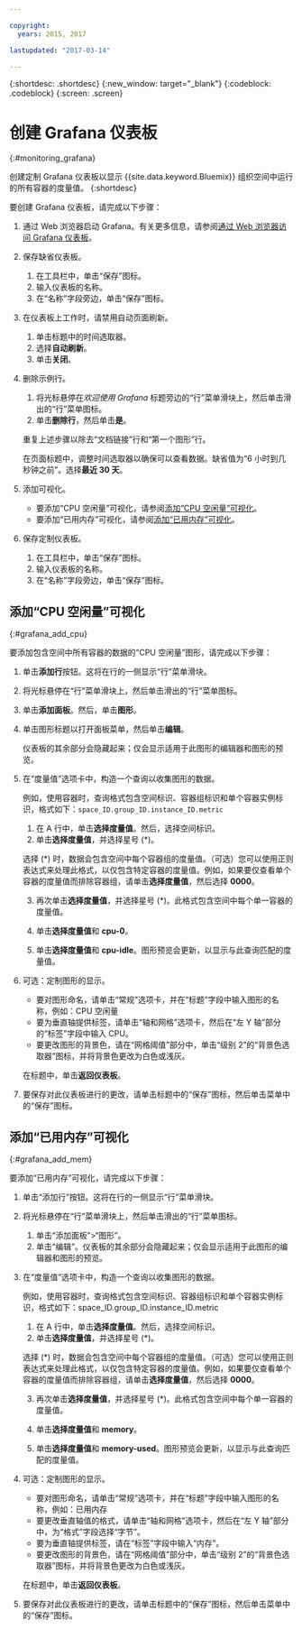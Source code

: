 ```yaml
---

copyright:
  years: 2015, 2017

lastupdated: "2017-03-14"

---
```



{:shortdesc: .shortdesc}
{:new_window: target="_blank"}
{:codeblock: .codeblock}
{:screen: .screen}

# 创建 Grafana 仪表板
{:#monitoring_grafana}

创建定制 Grafana 仪表板以显示 {{site.data.keyword.Bluemix}} 组织空间中运行的所有容器的度量值。
{:shortdesc}

要创建 Grafana 仪表板，请完成以下步骤：

1. 通过 Web 浏览器启动 Grafana。有关更多信息，请参阅[通过 Web 浏览器访问 Grafana 仪表板](monitoring_analyzing_metrics_grafana.html#launch_grafana_from_browser)。

2. 保存缺省仪表板。

    1. 在工具栏中，单击“保存”图标。
    2. 输入仪表板的名称。
    3. 在“名称”字段旁边，单击“保存”图标。
   
3. 在仪表板上工作时，请禁用自动页面刷新。 

    1. 单击标题中的时间选取器。
    2. 选择**自动刷新**。
    3. 单击**关闭**。
 
 5. 删除示例行。
 
     1. 将光标悬停在*欢迎使用 Grafana* 标题旁边的“行”菜单滑块上，然后单击滑出的“行”菜单图标。
     2. 单击**删除行**，然后单击**是**。
     
     重复上述步骤以除去“文档链接”行和“第一个图形”行。 
     
     在页面标题中，调整时间选取器以确保可以查看数据。缺省值为“6 小时到几秒钟之前”。选择**最近 30 天**。
     
6. 添加可视化。

    * 要添加“CPU 空闲量”可视化，请参阅[添加“CPU 空闲量”可视化](monitoring_grafana.html#grafana_add_cpu)。
    * 要添加“已用内存”可视化，请参阅[添加“已用内存”可视化](monitoring_grafana.html#grafana_add_mem)。
        
7. 保存定制仪表板。

    1. 在工具栏中，单击“保存”图标。
    2. 输入仪表板的名称。
    3. 在“名称”字段旁边，单击“保存”图标。
    

## 添加“CPU 空闲量”可视化
{:#grafana_add_cpu}

要添加包含空间中所有容器的数据的“CPU 空闲量”图形，请完成以下步骤：

1. 单击**添加行**按钮。这将在行的一侧显示“行”菜单滑块。

    
2. 将光标悬停在“行”菜单滑块上，然后单击滑出的“行”菜单图标。

3. 单击**添加面板**。然后，单击**图形**。

4. 单击图形标题以打开面板菜单，然后单击**编辑**。 

    仪表板的其余部分会隐藏起来；仅会显示适用于此图形的编辑器和图形的预览。

    
5. 在“度量值”选项卡中，构造一个查询以收集图形的数据。 

    例如，使用容器时，查询格式包含空间标识、容器组标识和单个容器实例标识，格式如下：`space_ID.group_ID.instance_ID.metric`
        
    1. 在 A 行中，单击**选择度量值**。然后，选择空间标识。
    2. 单击**选择度量值**，并选择星号 (\*)。
    
    选择 (\*) 时，数据会包含空间中每个容器组的度量值。（可选）您可以使用正则表达式来处理此格式，以仅包含特定容器的度量值。例如，如果要仅查看单个容器的度量值而排除容器组，请单击**选择度量值**，然后选择 **0000**。
        
    3. 再次单击**选择度量值**，并选择星号 (\*)。此格式包含空间中每个单一容器的度量值。
        
    4. 单击**选择度量值**和 **cpu-0**。
        
    5. 单击**选择度量值**和 **cpu-idle**。图形预览会更新，以显示与此查询匹配的度量值。
    
6. 可选：定制图形的显示。
    
    * 要对图形命名，请单击“常规”选项卡，并在“标题”字段中输入图形的名称，例如：CPU 空闲量
    * 要为垂直轴提供标签，请单击“轴和网格”选项卡，然后在“左 Y 轴”部分的“标签”字段中输入 CPU。
    * 要更改图形的背景色，请在“网格阈值”部分中，单击“级别 2”的“背景色选取器”图标，并将背景色更改为白色或浅灰。
    
    在标题中，单击**返回仪表板**。
    
7. 要保存对此仪表板进行的更改，请单击标题中的“保存”图标，然后单击菜单中的“保存”图标。


## 添加“已用内存”可视化
{:#grafana_add_mem}

要添加“已用内存”可视化，请完成以下步骤：

1. 单击“添加行”按钮。这将在行的一侧显示“行”菜单滑块。
   
2. 将光标悬停在“行”菜单滑块上，然后单击滑出的“行”菜单图标。

    1. 单击“添加面板”>“图形”。
    2. 单击“编辑”。仪表板的其余部分会隐藏起来；仅会显示适用于此图形的编辑器和图形的预览。

    
3. 在“度量值”选项卡中，构造一个查询以收集图形的数据。 

    例如，使用容器时，查询格式包含空间标识、容器组标识和单个容器实例标识，格式如下：space_ID.group_ID.instance_ID.metric
        
    1. 在 A 行中，单击**选择度量值**。然后，选择空间标识。
    2. 单击**选择度量值**，并选择星号 (\*)。
    
    选择 (\*) 时，数据会包含空间中每个容器组的度量值。（可选）您可以使用正则表达式来处理此格式，以仅包含特定容器的度量值。例如，如果要仅查看单个容器的度量值而排除容器组，请单击**选择度量值**，然后选择 **0000**。
    
    3. 再次单击**选择度量值**，并选择星号 (\*)。此格式包含空间中每个单一容器的度量值。
        
    4. 单击**选择度量值**和 **memory**。
        
    5. 单击**选择度量值**和 **memory-used**。图形预览会更新，以显示与此查询匹配的度量值。
    
6. 可选：定制图形的显示。
    
    * 要对图形命名，请单击“常规”选项卡，并在“标题”字段中输入图形的名称，例如：已用内存
    *  要更改垂直轴值的格式，请单击“轴和网格”选项卡，然后在“左 Y 轴”部分中，为“格式”字段选择“字节”。
    * 要为垂直轴提供标签，请在“标签”字段中输入“内存”。
    * 要更改图形的背景色，请在“网格阈值”部分中，单击“级别 2”的“背景色选取器”图标，并将背景色更改为白色或浅灰。
    
    在标题中，单击**返回仪表板**。

7. 要保存对此仪表板进行的更改，请单击标题中的“保存”图标，然后单击菜单中的“保存”图标。

